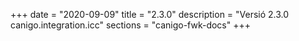 +++
date        = "2020-09-09"
title       = "2.3.0"
description = "Versió 2.3.0 canigo.integration.icc"
sections    = "canigo-fwk-docs"
+++